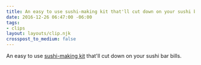 ```yaml
---
title: An easy to use sushi-making kit that'll cut down on your sushi bar bills.
date: 2016-12-26 06:47:00 -06:00
tags:
- clips
layout: layouts/clip.njk
crosspost_to_medium: false
---
```


An easy to use [sushi-making kit](https://ift.tt/2hhdoMT) that'll cut down on your sushi bar bills.